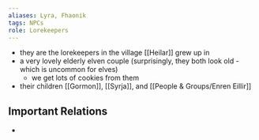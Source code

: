 ```yaml
---
aliases: Lyra, Fhaonik
tags: NPCs
role: Lorekeepers
---
```


- they are the lorekeepers in the village [[Heilar]] grew up in
- a very lovely elderly elven couple (surprisingly, they both look old - which is uncommon for elves)
	- we get lots of cookies from them
- their children [[Gormon]], [[Syrja]], and [[People & Groups/Enren Eillir]]

## Important Relations
*